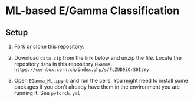 # ML-based E/Gamma Classification 
## Setup

1. Fork or clone this repository.

2. Download `data.zip` from the link below and unzip the file. Locate the repository `data` in this repository `EGamma`. `https://cernbox.cern.ch/index.php/s/FcZUD9iOrS0IzYy`

3. Open `EGamma_ML.ipynb` and run the cells. You might need to install some packages if you don't already have them in the environment you are running it. See `pytorch.yml`
